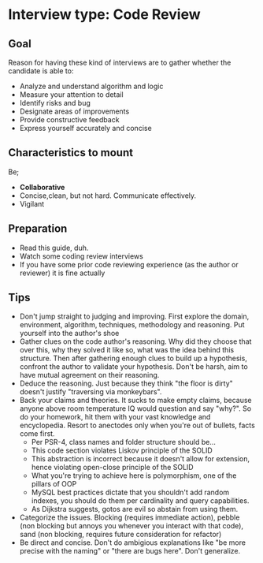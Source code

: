 # Interview type: Code Review

## Goal
Reason for having these kind of interviews are to gather whether the candidate is able to:
- Analyze and understand algorithm and logic
- Measure your attention to detail
- Identify risks and bug
- Designate areas of improvements
- Provide constructive feedback
- Express yourself accurately and concise

## Characteristics to mount

Be;
- **Collaborative**
- Concise,clean, but not hard. Communicate effectively.
- Vigilant


## Preparation
- Read this guide, duh.
- Watch some coding review interviews
- If you have some prior code reviewing experience (as the author or reviewer) it is fine actually


## Tips

- Don't jump straight to judging and improving. First explore the domain, environment, algorithm, techniques, methodology and reasoning. Put yourself into the author's shoe
- Gather clues on the code author's reasoning. Why did they choose that over this, why they solved it like so, what was the idea behind this structure. Then after gathering enough clues to build up a hypothesis, confront the author to validate your hypothesis. Don't be harsh, aim to have mutual agreement on their reasoning.
- Deduce the reasoning. Just because they think "the floor is dirty" doesn't justify "traversing via monkeybars".
- Back your claims and theories. It sucks to make empty claims, because anyone above room temperature IQ would question and say "why?". So do your homework, hit them with your vast knowledge and encyclopedia. Resort to anectodes only when you're out of bullets, facts come first.
  - Per PSR-4, class names and folder structure should be...
  - This code section violates Liskov principle of the SOLID
  - This abstraction is incorrect because it doesn't allow for extension, hence violating open-close principle of the SOLID
  - What you're trying to achieve here is polymorphism, one of the pillars of OOP
  - MySQL best practices dictate that you shouldn't add random indexes, you should do them per cardinality and query capabilities.
  - As Dijkstra suggests, gotos are evil so abstain from using them.
- Categorize the issues. Blocking (requires immediate action), pebble (non blocking but annoys you whenever you interact with that code), sand (non blocking, requires future consideration for refactor)
- Be direct and concise. Don't do ambigious explanations like "be more precise with the naming" or "there are bugs here". Don't generalize.
